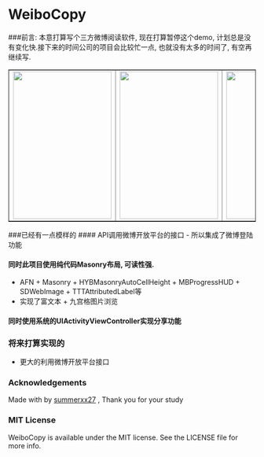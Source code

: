 # WeiboCopy
###前言: 本意打算写个三方微博阅读软件, 现在打算暂停这个demo, 计划总是没有变化快.接下来的时间公司的项目会比较忙一点, 也就没有太多的时间了, 有空再继续写.

<table border="1">
<tr>
<td><img src="http://ww1.sinaimg.cn/large/e6a4355cgw1f88adq7faij20jz0zk77e.jpg" width="200" height="300"></td>
<td><img src="http://ww2.sinaimg.cn/large/e6a4355cgw1f88ady7t85j20jz0zkq4b.jpg" width="200" height="300"></td>
<td><img src="http://ww2.sinaimg.cn/large/e6a4355cgw1f88ae28kfoj20jz0zk76f.jpg" width="200" height="300"></td>
<td><img src="http://ww3.sinaimg.cn/large/e6a4355cgw1f88ae7orsqj20jz0zkn02.jpg" width="200" height="300"></td>
</tr>
</table>
###已经有一点模样的
#### API调用微博开放平台的接口
- 所以集成了微博登陆功能

#### 同时此项目使用纯代码Masonry布局, 可读性强.
- AFN + Masonry + HYBMasonryAutoCellHeight + MBProgressHUD + SDWebImage + TTTAttributedLabel等
- 实现了富文本 + 九宫格图片浏览

#### 同时使用系统的UIActivityViewController实现分享功能

### 将来打算实现的
- 更大的利用微博开放平台接口

### Acknowledgements
Made with by [summerxx27](https://github.com/summerxx27) , Thank you for your study

### MIT License
WeiboCopy is available under the MIT license. See the LICENSE file for more info.
